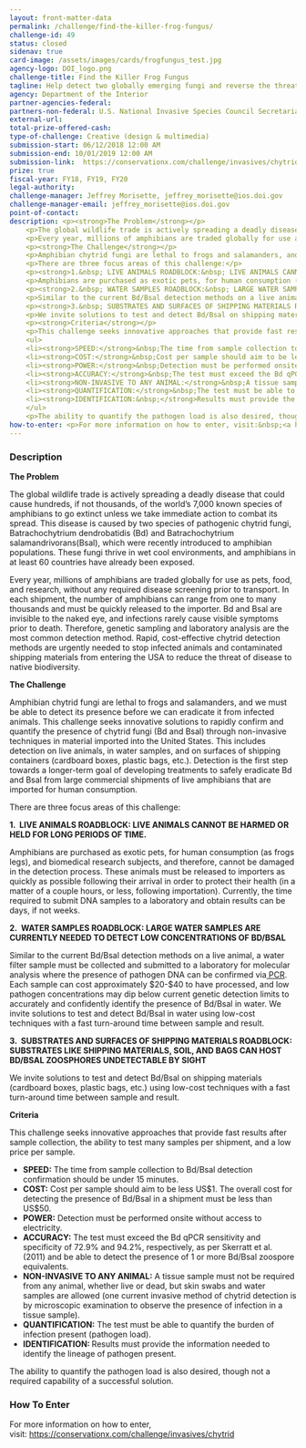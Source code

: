 ```yaml
---
layout: front-matter-data
permalink: /challenge/find-the-killer-frog-fungus/
challenge-id: 49
status: closed
sidenav: true
card-image: /assets/images/cards/frogfungus_test.jpg
agency-logo: DOI_logo.png
challenge-title: Find the Killer Frog Fungus
tagline: Help detect two globally emerging fungi and reverse the threat of global amphibian declines and extinction
agency: Department of the Interior 
partner-agencies-federal: 
partners-non-federal: U.S. National Invasive Species Council Secretariate, Conservation X Labs
external-url:
total-prize-offered-cash: 
type-of-challenge: Creative (design & multimedia)
submission-start: 06/12/2018 12:00 AM
submission-end: 10/01/2019 12:00 AM
submission-link:  https://conservationx.com/challenge/invasives/chytrid
prize: true
fiscal-year: FY18, FY19, FY20
legal-authority:
challenge-manager: Jeffrey Morisette, jeffrey_morisette@ios.doi.gov
challenge-manager-email: jeffrey_morisette@ios.doi.gov
point-of-contact: 
description: <p><strong>The Problem</strong></p>
    <p>The global wildlife trade is actively spreading a deadly disease that could cause hundreds, if not thousands, of the world&rsquo;s 7,000 known species of amphibians to go extinct unless we take immediate action to combat its spread. This disease is caused by two species of pathogenic chytrid fungi, Batrachochytrium dendrobatidis (Bd) and Batrachochytrium salamandrivorans(Bsal), which were recently introduced to amphibian populations. These fungi thrive in wet cool environments, and amphibians in at least 60 countries have already been exposed.</p>
    <p>Every year, millions of amphibians are traded globally for use as pets, food, and research, without any required disease screening prior to transport. In each shipment, the number of amphibians can range from one to many thousands and must be quickly released to the importer. Bd and Bsal are invisible to the naked eye, and infections rarely cause visible symptoms prior to death. Therefore, genetic sampling and laboratory analysis are the most common detection method. Rapid, cost-effective chytrid detection methods are urgently needed to stop infected animals and contaminated shipping materials from entering the USA to reduce the threat of disease to native biodiversity.</p>
    <p><strong>The Challenge</strong></p>
    <p>Amphibian chytrid fungi are lethal to frogs and salamanders, and we must be able to detect its presence before we can eradicate it from infected animals. This challenge seeks innovative solutions to rapidly confirm and quantify the presence of chytrid fungi (Bd and Bsal) through non-invasive techniques in material imported into the United States. This includes detection on live animals, in water samples, and on surfaces of shipping containers (cardboard boxes, plastic bags, etc.). Detection is the first step towards a longer-term goal of developing treatments to safely eradicate Bd and Bsal from large commercial shipments of live amphibians that are imported for human consumption.</p>
    <p>There are three focus areas of this challenge:</p>
    <p><strong>1.&nbsp; LIVE ANIMALS ROADBLOCK:&nbsp; LIVE ANIMALS CANNOT BE HARMED OR HELD FOR LONG PERIODS OF TIME.</strong></p>
    <p>Amphibians are purchased as exotic pets, for human consumption (as frogs legs), and biomedical research subjects, and therefore, cannot be damaged in the detection process. These animals must be released to importers as quickly as possible following their arrival in order to protect their health (in a matter of a couple hours, or less, following importation). Currently, the time required to submit DNA samples to a laboratory and obtain results can be days, if not weeks.</p>
    <p><strong>2.&nbsp; WATER SAMPLES ROADBLOCK:&nbsp; LARGE WATER SAMPLES ARE CURRENTLY NEEDED TO DETECT LOW CONCENTRATIONS OF BD/BSAL</strong></p>
    <p>Similar to the current Bd/Bsal detection methods on a live animal, a water filter sample must be collected and submitted to a laboratory for molecular analysis where the presence of pathogen DNA can be confirmed via<a href="https://en.wikipedia.org/wiki/Polymerase_chain_reaction">&nbsp;PCR</a>. Each sample can cost approximately $20-$40 to have processed, and low pathogen concentrations may dip below current genetic detection limits to accurately and confidently identify the presence of Bd/Bsal in water. We invite solutions to test and detect Bd/Bsal in water using low-cost techniques with a fast turn-around time between sample and result.</p>
    <p><strong>3.&nbsp; SUBSTRATES AND SURFACES OF SHIPPING MATERIALS ROADBLOCK:&nbsp; SUBSTRATES LIKE SHIPPING MATERIALS, SOIL, AND BAGS CAN HOST BD/BSAL ZOOSPHORES UNDETECTABLE BY SIGHT</strong></p>
    <p>We invite solutions to test and detect Bd/Bsal on shipping materials (cardboard boxes, plastic bags, etc.) using low-cost techniques with a fast turn-around time between sample and result.</p>
    <p><strong>Criteria</strong></p>
    <p>This challenge seeks innovative approaches that provide fast results after sample collection, the ability to test many samples per shipment, and a low price per sample.</p>
    <ul>
    <li><strong>SPEED:</strong>&nbsp;The time from sample collection to Bd/Bsal detection confirmation should be under 15 minutes.</li>
    <li><strong>COST:</strong>&nbsp;Cost per sample should aim to be less US$1. The overall cost for detecting the presence of Bd/Bsal in a shipment must be less than US$50.</li>
    <li><strong>POWER:</strong>&nbsp;Detection must be performed onsite without access to electricity.</li>
    <li><strong>ACCURACY:</strong>&nbsp;The test must exceed the Bd qPCR sensitivity and specificity of 72.9% and 94.2%, respectively, as per Skerratt et al. (2011) and be able to detect the presence of 1 or more Bd/Bsal zoospore equivalents.</li>
    <li><strong>NON-INVASIVE TO ANY ANIMAL:</strong>&nbsp;A tissue sample must not be required from any animal, whether live or dead, but skin swabs and water samples are allowed (one current invasive method of chytrid detection is by microscopic examination to observe the presence of infection in a tissue sample).</li>
    <li><strong>QUANTIFICATION:</strong>&nbsp;The test must be able to quantify the burden of infection present (pathogen load).</li>
    <li><strong>IDENTIFICATION:&nbsp;</strong>Results must provide the information needed to identify the lineage of pathogen present.</li>
    </ul>
    <p>The ability to quantify the pathogen load is also desired, though not a required capability of a successful solution.</p>
how-to-enter: <p>For more information on how to enter, visit:&nbsp;<a href="https://conservationx.com/challenge/invasives/chytrid" target="_blank" rel="noopener">https://conservationx.com/challenge/invasives/chytrid</a></p>
---
```




<!-- Description start -->
### Description

<p><strong>The Problem</strong></p>
<p>The global wildlife trade is actively spreading a deadly disease that could cause hundreds, if not thousands, of the world&rsquo;s 7,000 known species of amphibians to go extinct unless we take immediate action to combat its spread. This disease is caused by two species of pathogenic chytrid fungi, Batrachochytrium dendrobatidis (Bd) and Batrachochytrium salamandrivorans(Bsal), which were recently introduced to amphibian populations. These fungi thrive in wet cool environments, and amphibians in at least 60 countries have already been exposed.</p>
<p>Every year, millions of amphibians are traded globally for use as pets, food, and research, without any required disease screening prior to transport. In each shipment, the number of amphibians can range from one to many thousands and must be quickly released to the importer. Bd and Bsal are invisible to the naked eye, and infections rarely cause visible symptoms prior to death. Therefore, genetic sampling and laboratory analysis are the most common detection method. Rapid, cost-effective chytrid detection methods are urgently needed to stop infected animals and contaminated shipping materials from entering the USA to reduce the threat of disease to native biodiversity.</p>
<p><strong>The Challenge</strong></p>
<p>Amphibian chytrid fungi are lethal to frogs and salamanders, and we must be able to detect its presence before we can eradicate it from infected animals. This challenge seeks innovative solutions to rapidly confirm and quantify the presence of chytrid fungi (Bd and Bsal) through non-invasive techniques in material imported into the United States. This includes detection on live animals, in water samples, and on surfaces of shipping containers (cardboard boxes, plastic bags, etc.). Detection is the first step towards a longer-term goal of developing treatments to safely eradicate Bd and Bsal from large commercial shipments of live amphibians that are imported for human consumption.</p>
<p>There are three focus areas of this challenge:</p>
<p><strong>1.&nbsp; LIVE ANIMALS ROADBLOCK: LIVE ANIMALS CANNOT BE HARMED OR HELD FOR LONG PERIODS OF TIME.</strong></p>
<p>Amphibians are purchased as exotic pets, for human consumption (as frogs legs), and biomedical research subjects, and therefore, cannot be damaged in the detection process. These animals must be released to importers as quickly as possible following their arrival in order to protect their health (in a matter of a couple hours, or less, following importation). Currently, the time required to submit DNA samples to a laboratory and obtain results can be days, if not weeks.</p>
<p><strong>2.&nbsp; WATER SAMPLES ROADBLOCK: LARGE WATER SAMPLES ARE CURRENTLY NEEDED TO DETECT LOW CONCENTRATIONS OF BD/BSAL</strong></p>
<p>Similar to the current Bd/Bsal detection methods on a live animal, a water filter sample must be collected and submitted to a laboratory for molecular analysis where the presence of pathogen DNA can be confirmed via<a href="https://en.wikipedia.org/wiki/Polymerase_chain_reaction">&nbsp;PCR</a>. Each sample can cost approximately $20-$40 to have processed, and low pathogen concentrations may dip below current genetic detection limits to accurately and confidently identify the presence of Bd/Bsal in water. We invite solutions to test and detect Bd/Bsal in water using low-cost techniques with a fast turn-around time between sample and result.</p>
<p><strong>3.&nbsp; SUBSTRATES AND SURFACES OF SHIPPING MATERIALS ROADBLOCK: SUBSTRATES LIKE SHIPPING MATERIALS, SOIL, AND BAGS CAN HOST BD/BSAL ZOOSPHORES UNDETECTABLE BY SIGHT</strong></p>
<p>We invite solutions to test and detect Bd/Bsal on shipping materials (cardboard boxes, plastic bags, etc.) using low-cost techniques with a fast turn-around time between sample and result.</p>
<p><strong>Criteria</strong></p>
<p>This challenge seeks innovative approaches that provide fast results after sample collection, the ability to test many samples per shipment, and a low price per sample.</p>
<ul>
<li><strong>SPEED:</strong>&nbsp;The time from sample collection to Bd/Bsal detection confirmation should be under 15 minutes.</li>
<li><strong>COST:</strong>&nbsp;Cost per sample should aim to be less US$1. The overall cost for detecting the presence of Bd/Bsal in a shipment must be less than US$50.</li>
<li><strong>POWER:</strong>&nbsp;Detection must be performed onsite without access to electricity.</li>
<li><strong>ACCURACY:</strong>&nbsp;The test must exceed the Bd qPCR sensitivity and specificity of 72.9% and 94.2%, respectively, as per Skerratt et al. (2011) and be able to detect the presence of 1 or more Bd/Bsal zoospore equivalents.</li>
<li><strong>NON-INVASIVE TO ANY ANIMAL:</strong>&nbsp;A tissue sample must not be required from any animal, whether live or dead, but skin swabs and water samples are allowed (one current invasive method of chytrid detection is by microscopic examination to observe the presence of infection in a tissue sample).</li>
<li><strong>QUANTIFICATION:</strong>&nbsp;The test must be able to quantify the burden of infection present (pathogen load).</li>
<li><strong>IDENTIFICATION:&nbsp;</strong>Results must provide the information needed to identify the lineage of pathogen present.</li>
</ul>
<p>The ability to quantify the pathogen load is also desired, though not a required capability of a successful solution.</p>


<!--  How To Enter start -->
### How To Enter

<p>For more information on how to enter, visit:&nbsp;<a href="https://conservationx.com/challenge/invasives/chytrid" target="_blank" rel="noopener">https://conservationx.com/challenge/invasives/chytrid</a></p>
